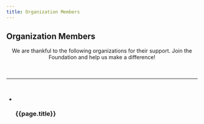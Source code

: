 ```yaml
---
title: Organization Members
---
```


<h2 class="big-title">Organization Members</h2>

<div style="text-align: center">
    We are thankful to the following organizations for their support.
    <router-link to="/join/">Join the Foundation</router-link>
    and help us make a difference!
</div>

<br />
<br />
<hr />
<br />


<ul class="member-list">
<li v-for="page in $site.pages.filter((p) => p.frontmatter.layout === 'MemberPage')" class="member">
    <a :href="page.frontmatter.link" target="_blank" class="member-link"><img class="member-image" :src="'/logos/' + page.frontmatter.logo" /></a>
    <div class="member-info">
    <router-link :to="page.path"><h3 class="member-title">{{page.title}}</h3></router-link>
    <p v-html="page.excerpt"></p>
    </div>
</li>
</ul>

<style lang="stylus">
.member-list
  list-style none
  .member
    clear both
    display flex
    margin-bottom 2rem
    .member-link
      display flex
      height 8rem
      width 128px
      margin-right 2rem
    .member-image
      max-height 8em
      max-width 8em
      margin-left 1rem
      margin-right 1rem
      object-fit contain
    .member-info
      margin-left 1rem
      .member-title
        margin-bottom 0
        font-family 'Open Sans', sans-serif
      .member-location
        font-family 'Open Sans', sans-serif
        font-weight bold

@media (max-width 719px)
  .member
    flex-wrap wrap
</style>
